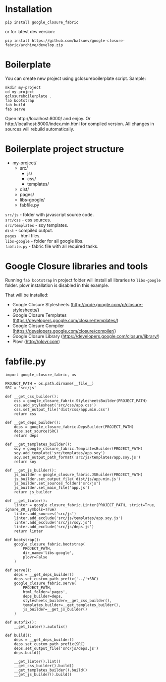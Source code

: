 # Installation
    
    pip install google_closure_fabric

or for latest dev version:

    pip install https://github.com/batsuev/google-closure-fabric/archive/develop.zip

# Boilerplate
You can create new project using gclosureboilerplate script. Sample:

    mkdir my-project
    cd my-project
    gclosureboilerplate .
    fab bootstrap
    fab build
    fab serve

Open http://localhost:8000/ and enjoy. Or http://localhost:8000/index.min.html for compiled version.
All changes in sources will rebuild automatically.

# Boilerplate project structure
* my-project/
    * src/
        * js/
        * css/
        * templates/
    * dist/
    * pages/
    * libs-google/
    * fabfile.py

`src/js` - folder with javascript source code.  
`src/css` - css sources.  
`src/templates` - soy templates.  
`dist` - compiled output.  
`pages` - html files.  
`libs-google` - folder for all google libs.  
`fabfile.py` - fabric file with all required tasks.

# Google Closure libraries and tools

Running `fab bootstrap` in project folder will install all libraries to `libs-google` folder.
plovr installation is disabled in this example.

That will be installed:
* Google Closure Stylesheets (http://code.google.com/p/closure-stylesheets/)
* Google Closure Templates (https://developers.google.com/closure/templates/)
* Google Closure Compiler (https://developers.google.com/closure/compiler/)
* Google Closure Library (https://developers.google.com/closure/library/)
* Plovr (http://plovr.com)

# fabfile.py

    import google_closure_fabric, os

    PROJECT_PATH = os.path.dirname(__file__)
    SRC = 'src/js'

    def __get_css_builder():
        css = google_closure_fabric.StylesheetsBuilder(PROJECT_PATH)
        css.add_stylesheet('src/css/app.css')
        css.set_output_file('dist/css/app.min.css')
        return css

    def __get_deps_builder():
        deps = google_closure_fabric.DepsBuilder(PROJECT_PATH)
        deps.set_source(SRC)
        return deps

    def __get_templates_builder():
        soy = google_closure_fabric.TemplatesBuilder(PROJECT_PATH)
        soy.add_template('src/templates/app.soy')
        soy.set_output_path_format('src/js/templates/app.soy.js')
        return soy

    def __get_js_builder():
        js_builder = google_closure_fabric.JSBuilder(PROJECT_PATH)
        js_builder.set_output_file('dist/js/app.min.js')
        js_builder.set_sources_folder('src/js')
        js_builder.set_main_file('app.js')
        return js_builder

    def __get_linter():
        linter = google_closure_fabric.Linter(PROJECT_PATH, strict=True, ignore_80_symbols=True)
        linter.add_sources('src/js')
        linter.add_exclude('src/js/templates/app.soy.js')
        linter.add_exclude('src/js/soy.js')
        linter.add_exclude('src/js/deps.js')
        return linter

    def bootstrap():
        google_closure_fabric.bootstrap(
            PROJECT_PATH,
            dir_name='libs-google',
            plovr=False
        )

    def serve():
        deps = __get_deps_builder()
        deps.set_custom_path_prefix('../'+SRC)
        google_closure_fabric.serve(
            PROJECT_PATH,
            html_folder='pages',
            deps_builder=deps,
            stylesheets_builder=__get_css_builder(),
            templates_builder=__get_templates_builder(),
            js_builder=__get_js_builder()
        )

    def autofix():
        __get_linter().autofix()

    def build():
        deps = __get_deps_builder()
        deps.set_custom_path_prefix(SRC)
        deps.set_output_file('src/js/deps.js')
        deps.build()

        __get_linter().lint()
        __get_css_builder().build()
        __get_templates_builder().build()
        __get_js_builder().build()


